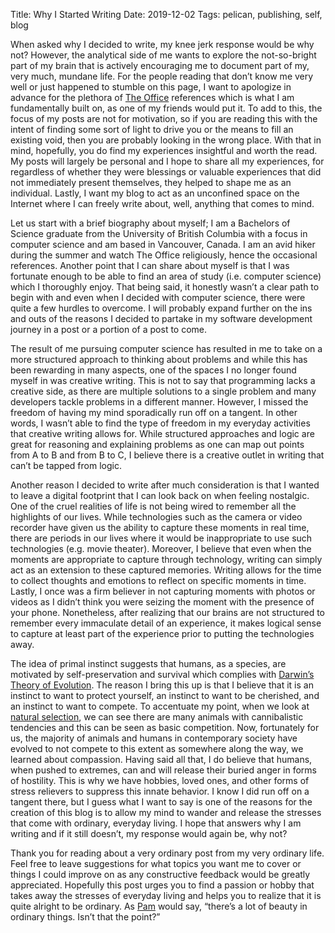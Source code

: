 Title: Why I Started Writing
Date: 2019-12-02
Tags: pelican, publishing, self, blog

When asked why I decided to write, my knee jerk response would be why not? However, the analytical side of me wants to explore the not-so-bright part of my brain that is actively encouraging me to document part of my, very much, mundane life.  For the people reading that don’t know me very well or just happened to stumble on this page, I want to apologize in advance for the plethora of [The Office](https://www.imdb.com/title/tt0386676/) references which is what I am fundamentally built on, as one of my friends would put it. To add to this, the focus of my posts are not for motivation, so if you are reading this with the intent of finding some sort of light to drive you or the means to fill an existing void, then you are probably looking in the wrong place. With that in mind, hopefully, you do find my experiences insightful and worth the read. My posts will largely be personal and I hope to share all my experiences, for regardless of whether they  were blessings or valuable experiences that did not immediately present themselves, they helped to shape me as an individual. Lastly, I want my blog to act as an unconfined space on the Internet where I can freely write about, well, anything that comes to mind.

Let us start with a brief biography about myself; I am a Bachelors of Science graduate from the University of British Columbia with a focus in computer science and am based in Vancouver, Canada. I am an avid hiker during the summer and watch The Office religiously, hence the occasional references. Another point that I can share about myself is that I was fortunate enough to be able to find an area of study (i.e. computer science) which I thoroughly enjoy. That being said, it honestly wasn’t a clear path to begin with and even when I decided with computer science, there were quite a few hurdles to overcome. I will probably expand further on the ins and outs of the reasons I decided to partake in my software development journey in a post or a portion of a post to come.

The result of me pursuing computer science has resulted in me to take on a more structured approach to thinking about problems and while this has been rewarding in many aspects, one of the spaces I no longer found myself in was creative writing. This is not to say that programming lacks a creative side, as there are multiple solutions to a single problem and many developers tackle problems in a different manner. However, I missed the freedom of having my mind sporadically run off on a tangent. In other words, I wasn’t able to find the type of freedom in my everyday activities that creative writing allows for. While structured approaches and logic are great for reasoning and explaining problems as one can map out points from A to B and from B to C, I believe there is a creative outlet in writing that can’t be tapped from logic.

Another reason I decided to write after much consideration is that I wanted to leave a digital footprint that I can look back on when feeling nostalgic. One of the cruel realities of life is not being wired to remember all the highlights of our lives. While technologies such as the camera or video recorder have given us the ability to capture these moments in real time, there are periods in our lives where it would be inappropriate to use such technologies (e.g. movie theater). Moreover, I believe that even when the moments are appropriate to capture through technology, writing can simply act as an extension to these captured memories. Writing allows for the time to collect thoughts and emotions to reflect on specific moments in time. Lastly, I once was a firm believer in not capturing moments with photos or videos as I didn’t think you were seizing the moment with the presence of your phone. Nonetheless, after realizing that our brains are not structured to remember every immaculate detail of an experience, it makes logical sense to capture at least part of the experience prior to putting the technologies away.

The idea of primal instinct suggests that humans, as a species, are motivated by self-preservation and survival which complies with [Darwin’s Theory of Evolution](https://en.wikipedia.org/wiki/Darwinism). The reason I bring this up is that I believe that it is an instinct to want to protect yourself, an instinct to want to be cherished, and an instinct to want to compete. To accentuate my point, when we look at [natural selection](https://en.wikipedia.org/wiki/Natural_selection), we can see there are many animals with cannibalistic tendencies and this can be seen as basic competition. Now, fortunately for us, the majority of animals and humans in contemporary society have evolved to not compete to this extent as somewhere along the way, we learned about compassion. Having said all that, I do believe that humans, when pushed to extremes, can and will release their buried anger in forms of hostility. This is why we have hobbies, loved ones, and other forms of stress relievers to suppress this innate behavior. I know I did run off on a tangent there, but I guess what I want to say is one of the reasons for the creation of this blog is to allow my mind to wander and release the stresses that come with ordinary, everyday living. I hope that answers why I am writing and if it still doesn’t, my response would again be, why not?

Thank you for reading about a very ordinary post from my very ordinary life. Feel free to leave suggestions for what topics you want me to cover or things I could improve on as any constructive feedback would be greatly appreciated. Hopefully this post urges you to find a passion or hobby that takes away the stresses of everyday living and helps you to realize that it is quite alright to be ordinary. As [Pam](https://en.wikipedia.org/wiki/Pam_Beesly) would say, “there’s a lot of beauty in ordinary things. Isn’t that the point?”
